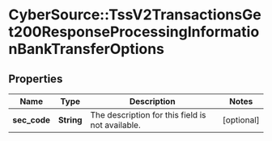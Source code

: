 # CyberSource::TssV2TransactionsGet200ResponseProcessingInformationBankTransferOptions

## Properties
Name | Type | Description | Notes
------------ | ------------- | ------------- | -------------
**sec_code** | **String** | The description for this field is not available. | [optional] 


